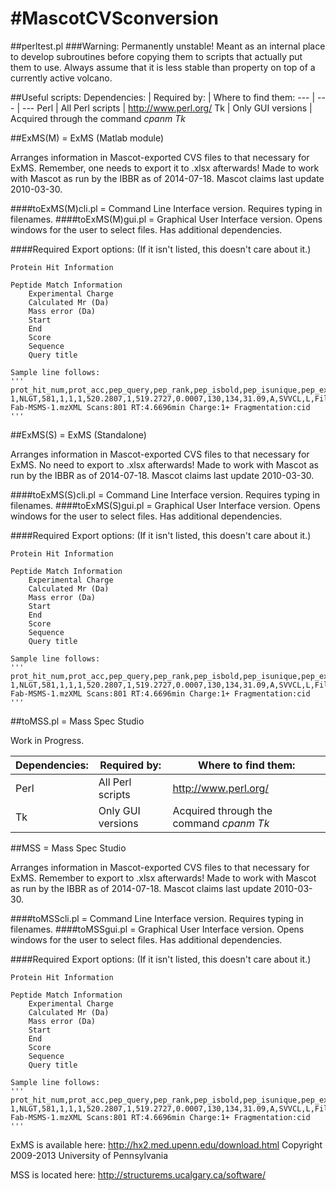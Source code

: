 #MascotCVSconversion
===================

##perltest.pl
###Warning: Permanently unstable!
Meant as an internal place to develop subroutines before copying them to scripts that actually put them to use. Always assume that it is less stable than property on top of a currently active volcano.

##Useful scripts:
Dependencies: | Required by: | Where to find them:
--- | --- | ---
Perl | All Perl scripts | http://www.perl.org/
Tk  | Only GUI versions | Acquired through the command _cpanm Tk_

##ExMS(M)     = ExMS (Matlab module)

Arranges information in Mascot-exported CVS files to that necessary for	ExMS. Remember, one needs to export it to .xlsx afterwards! Made to work with Mascot as run by the IBBR as of 2014-07-18. Mascot claims last update 2010-03-30.

####toExMS(M)cli.pl	= Command Line Interface version. Requires typing in filenames.
####toExMS(M)gui.pl	= Graphical User Interface version. Opens windows for the user to select files. Has additional dependencies.

####Required Export options:
	(If it isn't listed, this doesn't care about it.)

	Protein Hit Information

	Peptide Match Information
		Experimental Charge
		Calculated Mr (Da)
		Mass error (Da)
		Start
		End
		Score
		Sequence
		Query title

	Sample line follows:
	'''
	prot_hit_num,prot_acc,pep_query,pep_rank,pep_isbold,pep_isunique,pep_exp_mz,pep_exp_z,pep_calc_mr,pep_delta,pep_start,pep_end,pep_score,pep_res_before,pep_seq,pep_res_after,pep_scan_title
	1,NLGT,581,1,1,1,520.2807,1,519.2727,0.0007,130,134,31.09,A,SVVCL,L,File:06262014-Fab-MSMS-1.mzXML Scans:801 RT:4.6696min Charge:1+ Fragmentation:cid
	'''

##ExMS(S)  = ExMS (Standalone)

Arranges information in Mascot-exported CVS files to that necessary for ExMS. No need to export to .xlsx afterwards! Made to work with Mascot as run by the IBBR as of 2014-07-18. Mascot claims last update 2010-03-30.

####toExMS(S)cli.pl	= Command Line Interface version. Requires typing in filenames.
####toExMS(S)gui.pl	= Graphical User Interface version. Opens windows for the user to select files. Has additional dependencies.

####Required Export options:
	(If it isn't listed, this doesn't care about it.)

	Protein Hit Information

	Peptide Match Information
		Experimental Charge
		Calculated Mr (Da)
		Mass error (Da)
		Start
		End
		Score
		Sequence
		Query title

	Sample line follows:
	'''
	prot_hit_num,prot_acc,pep_query,pep_rank,pep_isbold,pep_isunique,pep_exp_mz,pep_exp_z,pep_calc_mr,pep_delta,pep_start,pep_end,pep_score,pep_res_before,pep_seq,pep_res_after,pep_scan_title
	1,NLGT,581,1,1,1,520.2807,1,519.2727,0.0007,130,134,31.09,A,SVVCL,L,File:06262014-Fab-MSMS-1.mzXML Scans:801 RT:4.6696min Charge:1+ Fragmentation:cid
	'''

##toMSS.pl       = Mass Spec Studio

Work in Progress. 

Dependencies: | Required by: | Where to find them:
--- | --- | ---
Perl | All Perl scripts | http://www.perl.org/
Tk  | Only GUI versions | Acquired through the command _cpanm Tk_

##MSS      = Mass Spec Studio

Arranges information in Mascot-exported CVS files to that necessary for	ExMS. Remember to export to .xlsx afterwards! Made to work with Mascot as run by the IBBR as of 2014-07-18. Mascot claims last update 2010-03-30.

####toMSScli.pl	= Command Line Interface version. Requires typing in filenames.
####toMSSgui.pl	= Graphical User Interface version. Opens windows for the user to select files. Has additional dependencies.

####Required Export options:
	(If it isn't listed, this doesn't care about it.)

	Protein Hit Information

	Peptide Match Information
		Experimental Charge
		Calculated Mr (Da)
		Mass error (Da)
		Start
		End
		Score
		Sequence
		Query title

	Sample line follows:
	'''
	prot_hit_num,prot_acc,pep_query,pep_rank,pep_isbold,pep_isunique,pep_exp_mz,pep_exp_z,pep_calc_mr,pep_delta,pep_start,pep_end,pep_score,pep_res_before,pep_seq,pep_res_after,pep_scan_title
	1,NLGT,581,1,1,1,520.2807,1,519.2727,0.0007,130,134,31.09,A,SVVCL,L,File:06262014-Fab-MSMS-1.mzXML Scans:801 RT:4.6696min Charge:1+ Fragmentation:cid
	'''

ExMS is available here: http://hx2.med.upenn.edu/download.html
Copyright 2009-2013 University of Pennsylvania

MSS is located here: http://structurems.ucalgary.ca/software/

